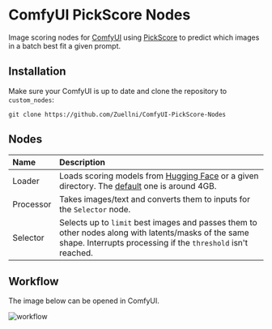 # ComfyUI PickScore Nodes
Image scoring nodes for [ComfyUI](https://github.com/comfyanonymous/ComfyUI) using [PickScore](https://github.com/yuvalkirstain/PickScore) to predict which images in a batch best fit a given prompt.
## Installation
Make sure your ComfyUI is up to date and clone the repository to `custom_nodes`:
```
git clone https://github.com/Zuellni/ComfyUI-PickScore-Nodes
```

## Nodes
Name | Description
:--- | :---
Loader | Loads scoring models from [Hugging Face](https://huggingface.co) or a given directory. The [default](https://huggingface.co/yuvalkirstain/PickScore_v1) one is around 4GB.
Processor | Takes images/text and converts them to inputs for the `Selector` node.
Selector | Selects up to `limit` best images and passes them to other nodes along with latents/masks of the same shape. Interrupts processing if the `threshold` isn't reached.

## Workflow
The image below can be opened in ComfyUI.

![workflow](https://github.com/Zuellni/ComfyUI-PickScore-Nodes/assets/123005779/e8753778-7c54-418a-a6d8-a2a18fee0c2e)
